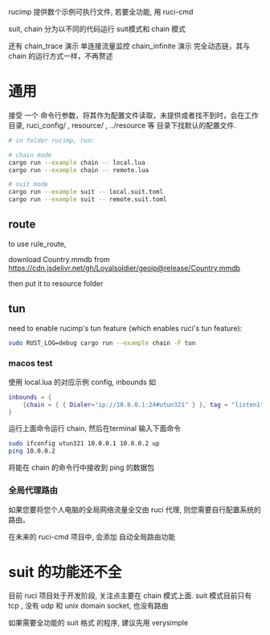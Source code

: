 
rucimp 提供数个示例可执行文件, 若要全功能, 用 ruci-cmd

suit, chain 分为以不同的代码运行 suit模式和 chain 模式

还有 chain_trace 演示 单连接流量监控
chain_infinite 演示 完全动态链，其与 chain 的运行方式一样，不再赘述

# 通用

接受 一个 命令行参数，将其作为配置文件读取，未提供或者找不到时，会在工作目录, ruci_config/ , resource/ , ../resource 等 目录下找默认的配置文件.

```sh
# in folder rucimp, run:

# chain mode
cargo run --example chain -- local.lua
cargo run --example chain -- remote.lua

# suit mode
cargo run --example suit -- local.suit.toml
cargo run --example suit -- remote.suit.toml
```

## route
to use rule_route,

download Country.mmdb from https://cdn.jsdelivr.net/gh/Loyalsoldier/geoip@release/Country.mmdb

then put it to resource folder

## tun

need to enable rucimp's tun feature (which enables ruci's tun feature):

```sh
sudo RUST_LOG=debug cargo run --example chain -F tun
```

### macos test

使用 local.lua 的对应示例 config, inbounds 如

```lua
inbounds = { 
    {chain = { { Dialer="ip://10.0.0.1:24#utun321" } }, tag = "listen1"} ,
}
```

运行上面命令运行 chain, 然后在terminal 输入下面命令

```sh
sudo ifconfig utun321 10.0.0.1 10.0.0.2 up
ping 10.0.0.2
```

将能在 chain 的命令行中接收到 ping 的数据包

### 全局代理路由

如果您要将您个人电脑的全局网络流量全交由 ruci 代理, 则您需要自行配置系统的路由。

在未来的 ruci-cmd 项目中, 会添加 自动全局路由功能


# suit 的功能还不全

目前 ruci 项目处于开发阶段, 关注点主要在 chain 模式上面. suit 模式目前只有tcp ,
 没有 udp 和 unix domain socket, 也没有路由

如果需要全功能的 suit 格式 的程序, 建议先用 verysimple
